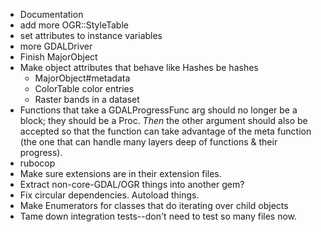 * Documentation
* add more OGR::StyleTable
* set attributes to instance variables
* more GDALDriver
* Finish MajorObject
* Make object attributes that behave like Hashes be hashes
    * MajorObject#metadata
    * ColorTable color entries
    * Raster bands in a dataset
* Functions that take a GDALProgressFunc arg should no longer be a block; they
  should be a Proc. _Then_ the other argument should also be accepted so that
  the function can take advantage of the meta function (the one that can handle
  many layers deep of functions & their progress).
* rubocop
* Make sure extensions are in their extension files.
* Extract non-core-GDAL/OGR things into another gem?
* Fix circular dependencies. Autoload things.
* Make Enumerators for classes that do iterating over child objects
* Tame down integration tests--don't need to test so many files now.
